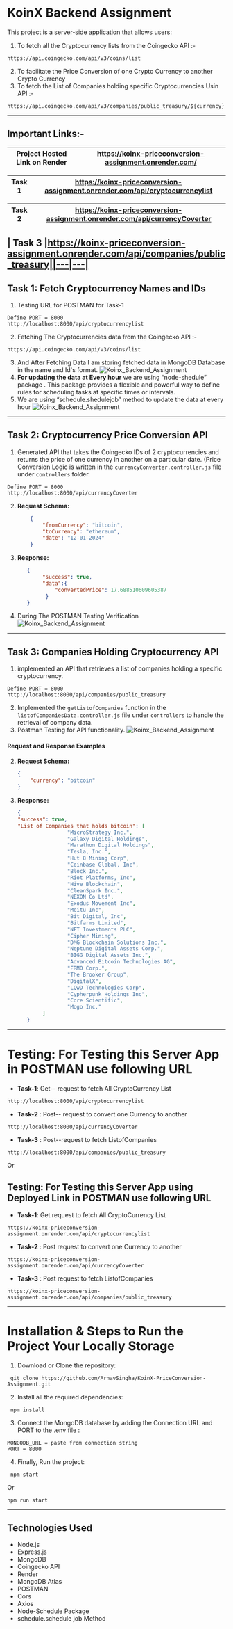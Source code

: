 # KoinX Backend Assignment 
This project is a server-side application that allows users: 
1. To fetch all the Cryptocurrency lists from the Coingecko API :-
```
https://api.coingecko.com/api/v3/coins/list
``` 
2. To facilitate the Price Conversion of one Crypto Currency to another Crypto Currency 
3. To fetch the List of Companies holding specific Cryptocurrencies Usin API :-
 ``` 
https://api.coingecko.com/api/v3/companies/public_treasury/${currency} 
```

---

## Important Links:- 

| Project Hosted Link on Render |https://koinx-priceconversion-assignment.onrender.com/|
|---|---|

| Task 1 |https://koinx-priceconversion-assignment.onrender.com/api/cryptocurrencylist|
|---|---|

| Task 2 |https://koinx-priceconversion-assignment.onrender.com/api/currencyCoverter|
|---|---|

| Task 3 |https://koinx-priceconversion-assignment.onrender.com/api/companies/public_treasury||---|---|
--- 

## Task 1: Fetch Cryptocurrency Names and IDs
1. Testing URL for POSTMAN for Task-1
```
Define PORT = 8000
http://localhost:8000/api/cryptocurrencylist
```

2. Fetching The Cryptocurrencies data from the Coingecko API :- 
```
https://api.coingecko.com/api/v3/coins/list 
``` 
3. And After Fetching Data I am storing fetched data in MongoDB Database in the name and Id's format.
![Koinx_Backend_Assignment ](./assets/2.png?raw=true " Koinx_Backend_Assignment ")
4. **For updating the data at Every hour** we are using “node-shedule” package . This package 
provides a flexible and powerful way to define rules for scheduling tasks at specific times or intervals.
5. We are using “schedule.shedulejob” method to update the data at every hour
![Koinx_Backend_Assignment ](./assets/3.png?raw=true " Koinx_Backend_Assignment ")

--- 
## Task 2: Cryptocurrency Price Conversion API

1. Generated API that takes the Coingecko IDs of 2 cryptocurrencies and returns the price of one currency in another on a particular date.
   (Price Conversion Logic is written in the `currencyConverter.controller.js` file under `controllers` folder. 
```
Define PORT = 8000
http://localhost:8000/api/currencyCoverter
```

2. **Request Schema:**
    ```json
        {
            "fromCurrency": "bitcoin",
            "toCurrency": "ethereum",
            "date": "12-01-2024"
        }
    ```
3. **Response:**
    ```json
       {
            "success": true,
            "data":{
                "convertedPrice": 17.688510609605387
             }
       }
    ```
4. During The POSTMAN Testing Verification
![Koinx_Backend_Assignment ](./assets/4.png?raw=true " Koinx_Backend_Assignment ")

---

## Task 3: Companies Holding Cryptocurrency API
1. implemented an API that retrieves a list of companies holding a specific cryptocurrency.
```
Define PORT = 8000
http://localhost:8000/api/companies/public_treasury
```
2. Implemented the `getListofCompanies` function in the `listofCompaniesData.controller.js` file under `controllers` to handle the retrieval of company data.
3. Postman Testing for API functionality.
![Koinx_Backend_Assignment ](./assets/5.png?raw=true " Koinx_Backend_Assignment ")

#### Request and Response Examples
2. **Request Schema:**
    ```json
    {
        "currency": "bitcoin"
    }
    ```
3. **Response:**
    ```json
    {
    "success": true,
    "List of Companies that holds bitcoin": [
                    "MicroStrategy Inc.",
                    "Galaxy Digital Holdings",
                    "Marathon Digital Holdings",
                    "Tesla, Inc.",
                    "Hut 8 Mining Corp",
                    "Coinbase Global, Inc",
                    "Block Inc.",
                    "Riot Platforms, Inc",
                    "Hive Blockchain",
                    "CleanSpark Inc.",
                    "NEXON Co Ltd",
                    "Exodus Movement Inc",
                    "Meitu Inc",
                    "Bit Digital, Inc",
                    "Bitfarms Limited",
                    "NFT Investments PLC",
                    "Cipher Mining",
                    "DMG Blockchain Solutions Inc.",
                    "Neptune Digital Assets Corp.",
                    "BIGG Digital Assets Inc.",
                    "Advanced Bitcoin Technologies AG",
                    "FRMO Corp.",
                    "The Brooker Group",
                    "DigitalX",
                    "LQwD Technologies Corp",
                    "Cypherpunk Holdings Inc",
                    "Core Scientific",
                    "Mogo Inc."
            ]
       }
    ```

--- 

#  Testing: For Testing this Server App in POSTMAN use following URL
- **Task-1**: Get-- request to fetch All CryptoCurrency List
```
http://localhost:8000/api/cryptocurrencylist
```
- **Task-2** : Post-- request to convert one Currency to another
```
http://localhost:8000/api/currencyCoverter
```
- **Task-3** : Post--request to fetch ListofCompanies
```
http://localhost:8000/api/companies/public_treasury
```
Or 

##  Testing: For Testing this Server App using Deployed Link in POSTMAN use following URL
- **Task-1**: Get request to fetch All CryptoCurrency List
```
https://koinx-priceconversion-assignment.onrender.com/api/cryptocurrencylist
```
- **Task-2** : Post request to convert one Currency to another
```
https://koinx-priceconversion-assignment.onrender.com/api/currencyCoverter
```
- **Task-3** : Post request to fetch ListofCompanies
```
https://koinx-priceconversion-assignment.onrender.com/api/companies/public_treasury
```
---
# Installation & Steps to Run the Project Your Locally Storage
1. Download or Clone the repository:
``` 
 git clone https://github.com/ArnavSingha/KoinX-PriceConversion-Assignment.git
```

2. Install all the required dependencies:
```
 npm install
```

3. Connect the MongoDB database by adding the Connection URL and PORT to the .env file : 
 ```
MONGODB_URL = paste from connection string 
PORT = 8000
```
4. Finally, Run the project:
```
 npm start
```
Or
```
npm run start
```
---

## Technologies Used

- Node.js
- Express.js
- MongoDB
- Coingecko API
- Render
- MongoDB Atlas
- POSTMAN
- Cors
- Axios
- Node-Schedule Package
- schedule.schedule job Method